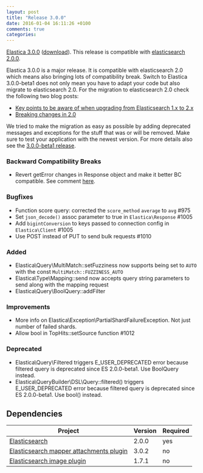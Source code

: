 ```yaml
---
layout: post
title: "Release 3.0.0"
date: 2016-01-04 16:11:26 +0100
comments: true
categories:
---
```



[Elastica 3.0.0](https://github.com/ruflin/Elastica/tree/3.0.0) ([download](https://github.com/ruflin/Elastica/releases/tag/3.0.0)). This release is compatible with [elasticsearch 2.0.0](https://www.elastic.co/blog/elasticsearch-2-0-0-released).

Elastica 3.0.0 is a major release. It is compatible with elasticsearch 2.0 which means also bringing lots of compatibility break. Switch to Elastica 3.0.0-beta1 does not only mean you have to adapt your code but also migrate to elasticsearch 2.0. For the migration to elasticsearch 2.0 check the following two blog posts:

* [Key points to be aware of when upgrading from Elasticsearch 1.x to 2.x](https://www.elastic.co/blog/key-point-to-be-aware-of-when-upgrading-from-elasticsearch-1-to-2)
* [Breaking changes in 2.0](https://www.elastic.co/guide/en/elasticsearch/reference/current/breaking-changes-2.0.html)

We tried to make the migration as easy as possible by adding deprecated messages and exceptions for the stuff that was or will be removed. Make sure to test your application with the newest version. For more details also see the [3.0.0-beta1 release](http://elastica.io/2015/11/26/release-3-dot-0-0-beta1/).

### Backward Compatibility Breaks
- Revert getError changes in Response object and make it better BC compatible. See comment [here](https://github.com/ruflin/Elastica/commit/41a7a2075837320bc9bd3bca4150e05a1ec9a115#commitcomment-15136374).

### Bugfixes
- Function score query: corrected the `score_method` `average` to `avg` #975
- Set `json_decode()` assoc parameter to true in `Elastica\Response` #1005
- Add `bigintConversion` to keys passed to connection config in `Elastica\Client` #1005
- Use POST instead of PUT to send bulk requests #1010

### Added
- Elastica\Query\MultiMatch::setFuzziness now supports being set to `AUTO` with the const `MultiMatch::FUZZINESS_AUTO`
- Elastica\Type\Mapping::send now accepts query string parameters to send along with the mapping request
- Elastica\Query\BoolQuery::addFilter

### Improvements
- More info on Elastica\Exception\PartialShardFailureException. Not just number of failed shards.
- Allow bool in TopHits::setSource function #1012

### Deprecated
- Elastica\Query\Filtered triggers E_USER_DEPRECATED error because filtered query is deprecated since ES 2.0.0-beta1. Use BoolQuery instead.
- Elastica\QueryBuilder\DSL\Query::filtered() triggers E_USER_DEPRECATED error because filtered query is deprecated since ES 2.0.0-beta1. Use bool() instead.


## Dependencies

| Project | Version | Required |
|---------|---------|----------|
|[Elasticsearch](https://github.com/elasticsearch/elasticsearch/tree/v2.0.0)|2.0.0|yes|
|[Elasticsearch mapper attachments plugin](https://github.com/elasticsearch/elasticsearch-mapper-attachments/tree/v3.0.2)|3.0.2|no|
|[Elasticsearch image plugin](https://github.com/Jmoati/elasticsearch-image/releases/tag/1.7.1)|1.7.1|no|
